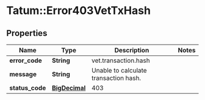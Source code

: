 # Tatum::Error403VetTxHash

## Properties
Name | Type | Description | Notes
------------ | ------------- | ------------- | -------------
**error_code** | **String** | vet.transaction.hash | 
**message** | **String** | Unable to calculate transaction hash. | 
**status_code** | [**BigDecimal**](BigDecimal.md) | 403 | 

